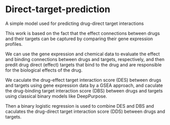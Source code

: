 # Direct-target-prediction
A simple model used for predicting drug-direct target interactions

This work is based on the fact that the effect connections between drugs and their targets 
can be captured by comparing their gene expression profiles.

We can use the gene expression and chemical data to evaluate the effect and binding connections between drugs and targets, respectively,
and then predit drug direct (effect) targets that bind to the drug and are responsible for the biological effects of the drug.

We caculate the drug-effect target interaction score (DES) between drugs and targets 
using gene expression data by a GSEA approach, and caculate the drug-binding target interaction score (DBS) 
between drugs and targets using classical binary models like DeepPurpose.

Then a binary logistic regression is used to combine DES and DBS and caculates the drug-direct target interaction score (DDS)
between drugs and targets. 
